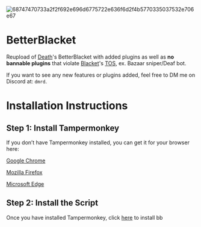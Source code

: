 ![68747470733a2f2f692e696d6775722e636f6d2f4b5770335037532e706e67](https://github.com/user-attachments/assets/a0c17cc6-56b9-4f3b-a5bc-e4672cb5f85e)



# BetterBlacket
Reupload of [Death](https://github.com/VillainsRule)'s BetterBlacket with added plugins as well as **no bannable plugins** that violate [Blacket](https://blacket.org/)'s [TOS](https://blacket.org/terms/), ex. Bazaar sniper/Deaf bot.

If you want to see any new features or plugins added, feel free to DM me on Discord at: `dmrd`.



# Installation Instructions

## __Step 1: Install Tampermonkey__
If you don’t have Tampermonkey installed, you can get it for your browser here:

[Google Chrome](https://chromewebstore.google.com/detail/tampermonkey/dhdgffkkebhmkfjojejmpbldmpobfkfo)

[Mozilla Firefox](https://addons.mozilla.org/en-US/firefox/addon/tampermonkey/0)

[Microsoft Edge](https://microsoftedge.microsoft.com/addons/detail/tampermonkey/iikmkjmpaadaobahmlepeloendndfphd)

## Step 2: Install the Script
Once you have installed Tampermonkey, click [here](https://github.com/DMrD1/BetterBlacket/raw/refs/heads/main/bb.user.js) to install bb
